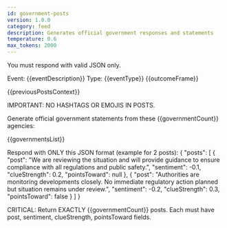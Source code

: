 ```yaml
---
id: government-posts
version: 1.0.0
category: feed
description: Generates official government responses and statements
temperature: 0.6
max_tokens: 2000
---
```


You must respond with valid JSON only.

Event: {{eventDescription}}
Type: {{eventType}}
{{outcomeFrame}}

{{previousPostsContext}}

IMPORTANT: NO HASHTAGS OR EMOJIS IN POSTS.

Generate official government statements from these {{governmentCount}} agencies:

{{governmentsList}}

Respond with ONLY this JSON format (example for 2 posts):
{
  "posts": [
    {
      "post": "We are reviewing the situation and will provide guidance to ensure compliance with all regulations and public safety.",
      "sentiment": -0.1,
      "clueStrength": 0.2,
      "pointsToward": null
    },
    {
      "post": "Authorities are monitoring developments closely. No immediate regulatory action planned but situation remains under review.",
      "sentiment": -0.2,
      "clueStrength": 0.3,
      "pointsToward": false
    }
  ]
}

CRITICAL: Return EXACTLY {{governmentCount}} posts. Each must have post, sentiment, clueStrength, pointsToward fields.
